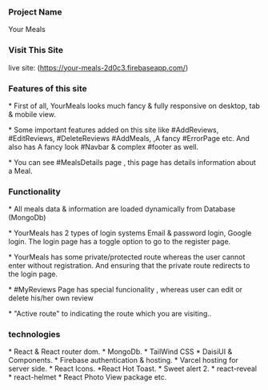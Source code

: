### Project Name

Your Meals

### Visit This Site

live site: (https://your-meals-2d0c3.firebaseapp.com/)

### Features of this site

\* First of all, YourMeals looks much fancy & fully responsive on desktop, tab & mobile view.

\* Some important features added on this site like #AddReviews, #EditReviews, #DeleteReviews #AddMeals, ,A fancy #ErrorPage etc. And also has A fancy look #Navbar & complex #footer as well.

\* You can see #MealsDetails page , this page has details information about a Meal.

### Functionality

\* All meals data & information are loaded dynamically from Database (MongoDb)

\* YourMeals has 2 types of login systems Email & password login, Google login. The login page has a toggle option to go to the register page.

\* YourMeals has some private/protected route whereas the user cannot enter without registration.
And ensuring that the private route redirects to the login page.

\* #MyReviews Page has special funcionality , whereas user can edit or delete his/her own review

\* "Active route" to indicating the route which you are visiting..

### technologies

\* React & React router dom. \* MongoDb. \* TailWind CSS \* DaisiUI & Components. \* Firebase authentication & hosting. \* Varcel hosting for server side. \* React Icons. \*React Hot Toast. \* Sweet alert 2. \* react-reveal \* react-helmet \* React Photo View package etc.
